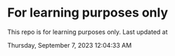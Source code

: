 # For learning purposes only
This repo is for learning purposes only.
Last updated at

Thursday, September 7, 2023 12:04:33 AM

